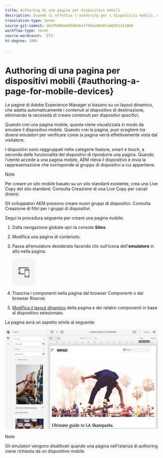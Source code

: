 ```yaml
---
title: Authoring di una pagina per dispositivi mobili
description: Quando si effettua l’authoring per i dispositivi mobili, è possibile alternare tra diversi emulatori per capire che cosa vedrà l’utente finale
translation-type: tm+mt
source-git-commit: dbd7b8084445b03beff3b5a96b0fa6b5512e10b8
workflow-type: tm+mt
source-wordcount: '271'
ht-degree: 100%

---
```



# Authoring di una pagina per dispositivi mobili  {#authoring-a-page-for-mobile-devices}

Le pagine di Adobe Experience Manager si basano su un layout dinamico, che adatta automaticamente i contenuti al dispositivo di destinazione, eliminando la necessità di creare contenuti per dispositivi specifici.

Quando crei una pagina mobile, questa viene visualizzata in modo da emulare il dispositivo mobile. Quando crei la pagina, puoi scegliere tra diversi emulatori per verificare come la pagina verrà effettivamente vista dal visitatore.

I dispositivi sono raggruppati nelle categorie feature, smart e touch, a seconda delle funzionalità dei dispositivi di riprodurre una pagina. Quando l’utente accede a una pagina mobile, AEM rileva il dispositivo e invia la rappresentazione che corrisponde al gruppo di dispositivi a cui appartiene.

>[!NOTE]
>
>Per creare un sito mobile basato su un sito standard esistente, crea una Live Copy del sito standard. Consulta Creazione di una Live Copy per canali diversi.
>
>Gli sviluppatori AEM possono creare nuovi gruppi di dispositivi. Consulta Creazione di filtri per i gruppi di dispositivi.

<!--
>To create a mobile site based on an existing standard site, create a live copy of the standard site. (See [Creating a Live Copy for Different Channels](/help/sites-administering/msm-livecopy.md).)
>
>AEM developers can create new device groups. (See [Creating Device Group Filters](/help/sites-developing/groupfilters.md).)
-->

Segui la procedura seguente per creare una pagina mobile:

1. Dalla navigazione globale apri la console **Sites**.
1. Modifica una pagina di contenuto.
1. Passa all’emulatore desiderato facendo clic sull’icona dell’**emulatore** in alto nella pagina.

   ![Icona dell’emulatore](/help/sites-cloud/authoring/assets/emulator.png)

1. Trascina i componenti nella pagina dal browser Componenti o dal browser Risorse.
1. [Modifica il layout dinamico](/help/sites-cloud/authoring/features/responsive-layout.md) della pagina e dei relativi componenti in base al dispositivo selezionato.

La pagina avrà un aspetto simile al seguente:

![Esempio per dispositivo mobile](/help/sites-cloud/authoring/assets/mobile.png)

>[!NOTE]
>
>Gli emulatori vengono disattivati quando una pagina nell’istanza di authoring viene richiesta da un dispositivo mobile.
